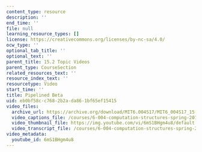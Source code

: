```yaml
---
content_type: resource
description: ''
end_time: ''
file: null
learning_resource_types: []
license: https://creativecommons.org/licenses/by-nc-sa/4.0/
ocw_type: ''
optional_tab_title: ''
optional_text: ''
parent_title: 15.2 Topic Videos
parent_type: CourseSection
related_resources_text: ''
resource_index_text: ''
resourcetype: Video
start_time: ''
title: Pipelined Beta
uid: eb0bf58c-c768-2b2a-da86-1bf65ef15415
video_files:
  archive_url: https://archive.org/download/MIT6.004S17/MIT6_004S17_15-02-07-01_300k.mp4
  video_captions_file: /courses/6-004-computation-structures-spring-2017/13138072a707511ebfae1aa6336d7701_6mS1BHgm4u8.vtt
  video_thumbnail_file: https://img.youtube.com/vi/6mS1BHgm4u8/default.jpg
  video_transcript_file: /courses/6-004-computation-structures-spring-2017/5ae4e56187e5a517573d800cc2dc4ede_6mS1BHgm4u8.pdf
video_metadata:
  youtube_id: 6mS1BHgm4u8
---
```

